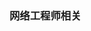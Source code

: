 <!--
 * @Author: 程英明
 * @Date: 2022-08-29 16:55:01
 * @LastEditTime: 2022-08-29 16:55:13
 * @LastEditors: 程英明
 * @Description: 
 * @FilePath: \doc-man\docs\other\network\middidy.md
 * QQ:504875043@qq.com
-->
### 网络工程师相关